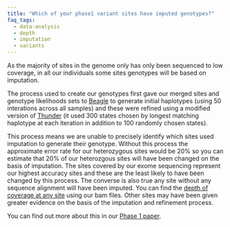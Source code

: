 ```yaml
---
title: "Which of your phase1 variant sites have imputed genotypes?"
faq_tags:
  - data-analysis
  - depth
  - imputation
  - variants
---
```

                    
As the majority of sites in the genome only has only been sequenced to low coverage, in all our individuals some sites genotypes will be based on imputation.  

The process used to create our genotypes first gave our merged sites and genotype likelihoods sets to [Beagle](http://faculty.washington.edu/browning/beagle/beagle.html) to generate initial haplotypes (using 50 interations across all samples) and these were refined using a modified version of [Thunder](http://genome.sph.umich.edu/wiki/Thunder) (it used 300 states chosen by longest matching haplotype at each iteration in addition to 100 randomly chosen states).  

This process means we are unable to precisely identify which sites used imputation to generate their genotype. Without this process the approximate error rate for our heterozygous sites would be 20% so you can estimate that 20% of our heterozgous sites will have been changed on the basis of imputation. The sites covered by our exome sequencing represent our highest accuracy sites and these are the least likely to have been changed by this process. The converse is also true any site without any sequence alignment will have been imputed. You can find the [depth of coverage at any site](/faq/what-depth-coverage-your-phase1-variants) using our bam files. Other sites may have been given greater evidence on the basis of the imputation and refinement process.  

You can find out more about this in our [Phase 1 paper](/announcements/integrated-map-genetic-variation-1092-human-genomes-2012-10-31).
